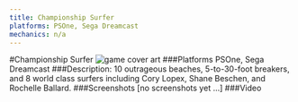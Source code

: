 ```yaml
---
title: Championship Surfer
platforms: PSOne, Sega Dreamcast
mechanics: n/a
---
```

#Championship Surfer
![game cover art](//images.igdb.com/igdb/image/upload/t_cover_big/hij8afadqrtcdutwosdl.jpg "Logo Title Text 1")
###Platforms
PSOne, Sega Dreamcast
###Description:
10 outrageous beaches, 5-to-30-foot breakers, and 8 world class surfers including Cory Lopex, Shane Beschen, and Rochelle Ballard.
###Screenshots
[no screenshots yet ...]
###Video

